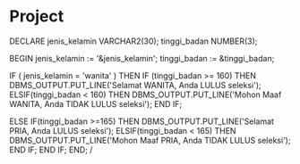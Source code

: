 # Project
DECLARE
jenis_kelamin VARCHAR2(30);
tinggi_badan NUMBER(3);

BEGIN
jenis_kelamin := '&jenis_kelamin';
tinggi_badan := &tinggi_badan;

IF ( jenis_kelamin = 'wanita' ) THEN
IF (tinggi_badan >= 160) THEN
DBMS_OUTPUT.PUT_LINE('Selamat WANITA, Anda LULUS seleksi');
ELSIF(tinggi_badan < 160) THEN
DBMS_OUTPUT.PUT_LINE('Mohon Maaf WANITA, Anda TIDAK LULUS seleksi');
END IF;

ELSE
IF(tinggi_badan >=165) THEN
DBMS_OUTPUT.PUT_LINE('Selamat PRIA, Anda LULUS seleksi');
ELSIF(tinggi_badan < 165) THEN
DBMS_OUTPUT.PUT_LINE('Mohon Maaf PRIA, Anda TIDAK LULUS seleksi');
END IF;
END IF;
END;
/
